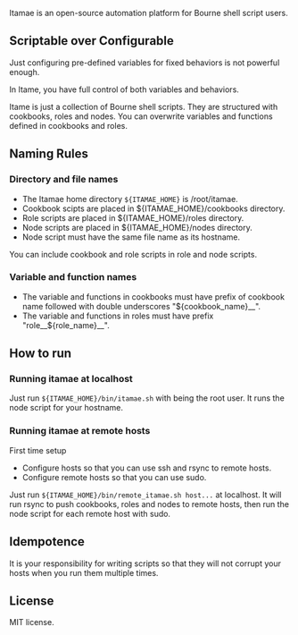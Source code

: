 Itamae is an open-source automation platform for Bourne shell script users.

## Scriptable over Configurable

Just configuring pre-defined variables for fixed behaviors is not powerful
enough.

In Itame, you have full control of both variables and behaviors.

Itame is just a collection of Bourne shell scripts. They are structured with
cookbooks, roles and nodes. You can overwrite variables and functions defined
in cookbooks and roles.

## Naming Rules

### Directory and file names
* The Itamae home directory ```${ITAMAE_HOME}``` is /root/itamae.
* Cookbook scipts are placed in ${ITAMAE_HOME}/cookbooks directory.
* Role scripts are placed in ${ITAMAE_HOME}/roles directory.
* Node scripts are placed in ${ITAMAE_HOME}/nodes directory.
* Node script must have the same file name as its hostname.

You can include cookbook and role scripts in role and node scripts.

### Variable and function names
* The variable and functions in cookbooks must have prefix of cookbook name followed with double underscores "${cookbook_name}__".
* The variable and functions in roles must have prefix "role__${role_name}__".

## How to run

### Running itamae at localhost

Just run ```${ITAMAE_HOME}/bin/itamae.sh``` with being the root user.
It runs the node script for your hostname.

### Running itamae at remote hosts

First time setup
* Configure hosts so that you can use ssh and rsync to remote hosts.
* Configure remote hosts so that you can use sudo.

Just run ```${ITAMAE_HOME}/bin/remote_itamae.sh host...``` at localhost.
It will run rsync to push cookbooks, roles and nodes to remote hosts,
then run the node script for each remote host with sudo.

## Idempotence

It is your responsibility for writing scripts so that they will not corrupt
your hosts when you run them multiple times.

## License
MIT license.
